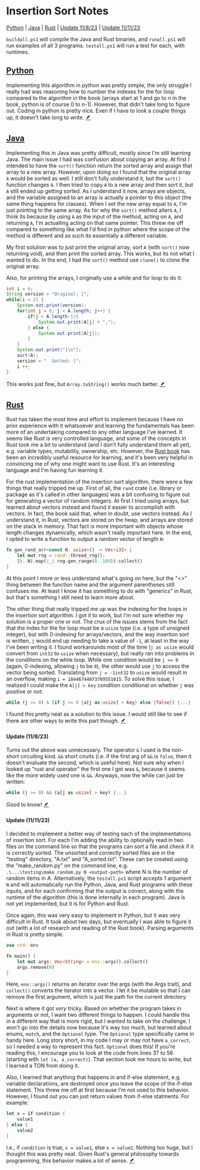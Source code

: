 <!-- Ctrl-Shift-V for editor preview -->

# Insertion Sort Notes

[Python](#python) | [Java](#java) | [Rust](#rust) | [Update 11/8/23](#update-11823) | [Update 11/11/23](#update-111123)

`buildall.ps1` will compile the Java and Rust binaries, and `runall.ps1` will run examples of all 3 programs. `testall.ps1` will run a test for each, with runtimes.

## [Python](./python/insertion_sort.py)
Implementing this algorithm in python was pretty simple, the only struggle I really had was reasoning how to number the indexes for the for loop compared to the algorithm in the book (arrays start at 1 and go to n in the book, python is of course 0 to n-1). However, that didn't take long to figure out. Coding in python is pretty nice. Even if I have to look a couple things up, it doesn't take long to write. [🪶](#insertion-sort-notes)

## [Java](./java/insertion_sort.java)
Implementing this in Java was pretty difficult, mostly since I'm still learning Java. The main issue I had was confusion about copying an array. At first I intended to have the `sort()` function return the sorted array and assign that array to a new array. However, upon doing so I found that the original array `A` would be sorted as well. I still don't fully understand it, but the `sort()` function changes `A`. I then tried to copy `A` to a new array and then sort it, but `A` still ended up getting sorted. As I understand it now, arrays are objects, and the variable assigned to an array is actually a pointer to this object (the same thing happens for classes). When I set the new array equal to `A`, I'm just pointing to the same array. As for why the `sort()` method alters `A`, I think its because by using `A` as the input of the method, acting on `A`, and returning `A`, I'm actualling acting on that same pointer. This threw me off compared to something like what I'd find in python where the scope of the method is different and as such its essentially a different variable. 

My first solution was to just print the original array, sort `A` (with `sort()` now returning void), and then print the sorted array. This works, but its not what I wanted to do. In the end, I had the `sort()` method use `clone()` to clone the original array.

Also, for printing the arrays, I originally use a while and for loop to do it:

```java
int i = 0;
String version = "Original: [";
while(i < 2) {
    System.out.print(version);
    for(int j = 0; j < A.length; j++) {
        if(j < A.length-1){
            System.out.print(A[j] + ",");
        } else {
            System.out.print(A[j]);
        }
    }
    System.out.print("]\n");
    sort(A);
    version = "  Sorted: [";
    i ++;
}
```

This works just fine, but `Array.toString()` works much better. [🪶](#insertion-sort-notes)

## [Rust](./rust/src/main.rs)
Rust has taken the most time and effort to implement because I have no prior experience with it whatsoever and learning the fundamentals has been more of an undertaking compared to any other language I've learned. It seems like Rust is very controlled language, and some of the concepts in Rust took me a bit to understand (and I don't fully understand them all yet), e.g. variable types, mutability, ownership, etc. However, the [Rust book](https://doc.rust-lang.org/stable/book/) has been an incredibly useful resource for learning, and it's been very helpful in convincing me of why one might want to use Rust. It's an interesting language and I'm having fun learning it.

For the rust implementation of the insertion sort algorithm, there were a few things that really tripped me up. First of all, the `rand` crate (i.e. library or package as it's called in other languages) was a bit confusing to figure out for generating a vector of random integers. At first I tried using arrays, but learned about vectors instead and found it easier to accomplish with vectors. In fact, the book said that, when in doubt, use vectors instead. As I understand it, in Rust, vectors are stored on the heap, and arrays are stored on the stack in memory. That fact is more important with objects whose length changes dynamically, which wasn't really important here. In the end, I opted to write a function to output a random vector of length `N`:

```rust
fn gen_rand_arr<const N: usize>() -> Vec<i32> {
    let mut rng = rand::thread_rng();
    (0..N).map(|_| rng.gen_range(0..100)).collect()
}
```

At this point I more or less understand what's going on here, but the "<>" thing between the function name and the argument parentheses still confuses me. At least I know it has something to do with "generics" in Rust, but that's something I still need to learn more about. 

The other thing that really tripped me up was the indexing for the loops in the insertion sort algorithm. I got it to work, but I'm not sure whether my solution is a proper one or not. The crux of the issues stems from the fact that the index for the for loop must be a `usize` type (i.e. a type of unsigned integer), but with 0-indexing for arrays/vectors, and the way insertion sort is written, `j` would end up needing to take a value of `-1`, at least in the way I've been writing it. I found workarounds most of the time (`j as usize` would convert from `int32` to `usize` when necessary), but really ran into problems in the conditions on the while loop. While one condition would be `j >= 0` (again, 0-indexing, allowing `j` to be `0`), the other would use `j` to access the vector being sorted. Translating from `j = -1int32` to `usize` would result in an overflow, making `i = 18446744073709551615`. To solve this issue, I realized I could make the `A[j] > key` condition conditional on whether `j` was positive or not:

```rust
while (j >= 0) & (if j >= 0 {a[j as usize] > key} else {false}) {...}
```

I found this pretty neat as a solution to this issue. I would still like to see if there are other ways to write this part though. [🪶](#insertion-sort-notes)



#### Update (11/8/23)
Turns out the above was unnecessary. The operator `&` I used is the *non*-short circuiting kind. `&&` short ciruits (i.e. if the first arg of `&&` is `false`, then it doesn't evaluate the second, which is useful here). Not sure why when I looked up "rust and operator" the first one I got was `&`, because it seems like the more widely used one is `&&`. Anyways, now the while can just be written:

```rust
while (j >= 0) && (a[j as usize] > key) {...}
```

Good to know! [🪶](#insertion-sort-notes)

#### Update (11/11/23)
I decided to implement a better way of testing each of the implementations of insertion sort. For each I'm adding the ability to optionally read in two files on the command line so that the programs can sort a file and check if it is correctly sorted. The unsorted and correctly sorted files are in the "testing" directory, "A.txt" and "A_sorted.txt". These can be created using the "make_random.py" on the command line, e.g. `.\...\testing\make_random.py N <output-path>` where N is the number of random items in A. Alternatively, the `testall.ps1` script accepts 1 argument `N` and will automatically run the Python, Java, and Rust programs with these inputs, and for each confirming that the output is correct, along with the runtime of the algorithm (this is done internally in each program). Java is not yet implemented, but it is for Python and Rust.

Once again, this was very easy to implement in Python, but it was very difficult in Rust. It took about two days, but eventually I was able to figure it out (with a lot of research and reading of the Rust book). Parsing arguments in Rust is pretty simple.

```rust
use std::env

fn main() {
    let mut args: Vec<String> = env::args().collect()
    args.remove(0)
}
```

Here, `env::args()` returns an iterator over the args (with the Args trait), and `collect()` converts the iterator into a vector. I let it be mutable so that I can remove the first argument, which is just the path for the current directory.

Next is where it got *very* tricky. Based on whether the program takes in arguments or not, I want two different things to happen. I could handle this in a different way that is more rigid, but I wanted to take on the challenge. I won't go into the details now because it's way too much, but learned about enums, `match`, and the `Optional` type. The `Optional` type specifically came in handy here. Long story short, in my code I may or may not have `a_correct`, so I needed a way to represent this fact. `Optional` does this! If you're reading this, I encourage you to look at the code from lines 37 to 56 (starting with `let (a, a_correct)`). That section took me hours to write, but I learned a TON from doing it.

Also, I learned that anything that happens in and if-else statement, e.g. variable declarations, are destroyed once you leave the scope of the if-else statement. This threw me off at first because I'm not used to this behavior. However, I found out you can just return values from if-else statments. For example:

```rust
let x = if condition {
    value1
} else {
    value2
}
```
I.e., if `condition` is true, `x = value1`, else `x = value2`. Nothing too huge, but I thought this was pretty neat. Given Rust's general philosophy towards programming, this behavior makes a lot of sense. [🪶](#insertion-sort-notes)